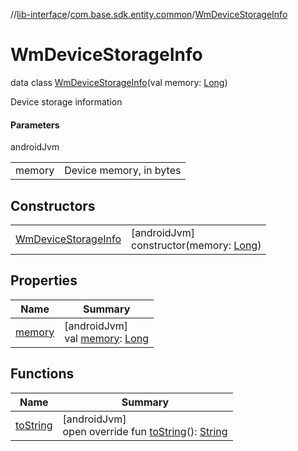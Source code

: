 //[lib-interface](../../../index.md)/[com.base.sdk.entity.common](../index.md)/[WmDeviceStorageInfo](index.md)

# WmDeviceStorageInfo

data class [WmDeviceStorageInfo](index.md)(val memory: [Long](https://kotlinlang.org/api/latest/jvm/stdlib/kotlin/-long/index.html))

Device storage information

#### Parameters

androidJvm

| | |
|---|---|
| memory | Device memory, in bytes |

## Constructors

| | |
|---|---|
| [WmDeviceStorageInfo](-wm-device-storage-info.md) | [androidJvm]<br>constructor(memory: [Long](https://kotlinlang.org/api/latest/jvm/stdlib/kotlin/-long/index.html)) |

## Properties

| Name | Summary |
|---|---|
| [memory](memory.md) | [androidJvm]<br>val [memory](memory.md): [Long](https://kotlinlang.org/api/latest/jvm/stdlib/kotlin/-long/index.html) |

## Functions

| Name | Summary |
|---|---|
| [toString](to-string.md) | [androidJvm]<br>open override fun [toString](to-string.md)(): [String](https://kotlinlang.org/api/latest/jvm/stdlib/kotlin/-string/index.html) |
